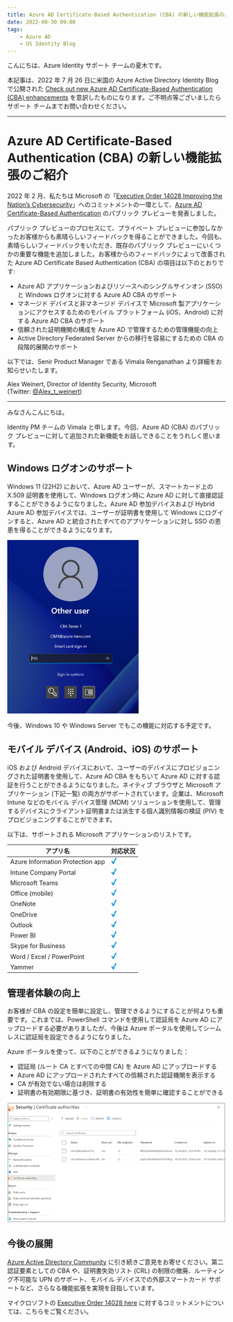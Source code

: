 ```yaml
---
title: Azure AD Certificate-Based Authentication (CBA) の新しい機能拡張のご紹介
date: 2022-08-30 09:00
tags:
    - Azure AD
    - US Identity Blog
---
```


こんにちは、Azure Identity サポート チームの夏木です。

本記事は、2022 年 7 月 26 日に米国の Azure Active Directory Identity Blog で公開された [Check out new Azure AD Certificate-Based Authentication (CBA) enhancements](https://techcommunity.microsoft.com/t5/microsoft-entra-azure-ad-blog/check-out-new-azure-ad-certificate-based-authentication-cba/ba-p/2365682) を意訳したものになります。ご不明点等ございましたらサポート チームまでお問い合わせください。

-----

# Azure AD Certificate-Based Authentication (CBA) の新しい機能拡張のご紹介

2022 年 2 月、私たちは Microsoft の「[Executive Order 14028,Improving the Nation’s Cybersecurity](https://www.whitehouse.gov/briefing-room/presidential-actions/2021/05/12/executive-order-on-improving-the-nations-cybersecurity/)」へのコミットメントの一環として、[Azure AD Certificate-Based Authentication](https://techcommunity.microsoft.com/t5/microsoft-entra-azure-ad-blog/azure-ad-certificate-based-authentication-now-in-public-preview/ba-p/2464390) のパブリック プレビューを発表しました。

パブリック プレビューのプロセスにて、プライベート プレビューに参加しなかったお客様からも素晴らしいフィードバックを得ることができました。今回も、素晴らしいフィードバックをいただき、既存のパブリック プレビューにいくつかの重要な機能を追加しました。お客様からのフィードバックによって改善された Azure AD Certificate Based Authentication (CBA) の項目は以下のとおりです:

- Azure AD アプリケーションおよびリソースへのシングルサインオン (SSO) と Windows ログオンに対する Azure AD CBA のサポート 
- マネージド デバイスと非マネージド デバイスで Microsoft 製アプリケーションにアクセスするためのモバイル プラットフォーム (iOS、Android) に対する Azure AD CBA のサポート 
- 信頼された証明機関の構成を Azure AD で管理するための管理機能の向上 
- Active Directory Federated Server からの移行を容易にするための CBA の段階的展開のサポート

以下では、Senir Product Manager である Vimala Renganathan より詳細をお知らせいたします。

Alex Weinert, Director of Identity Security, Microsoft  
(Twitter: [@Alex_t_weinert](https://techcommunity.microsoft.com/t5/user/viewprofilepage/user-id/15847#profile))  

----

みなさんこんにちは。

Identity PM チームの Vimala と申します。今回、Azure AD (CBA) のパブリック プレビューに対して追加された新機能をお話しできることをうれしく思います。

## Windows ログオンのサポート 

Windows 11 (22H2) において、Azure AD ユーザーが、スマートカード上の X.509 証明書を使用して、Windows ログオン時に Azure AD に対して直接認証することができるようになりました。Azure AD 参加デバイスおよび Hybrid Azure AD 参加デバイスでは、ユーザーが証明書を使用して Windows にログインすると、Azure AD と統合されたすべてのアプリケーションに対し SSO の恩恵を得ることができるようになります。

![](./check-out-new-azure-ad-certificate-based-authentication-cba/win-logon.png)

今後、Windows 10 や Windows Server でもこの機能に対応する予定です。

## モバイル デバイス (Android、iOS) のサポート 

iOS および Android デバイスにおいて、ユーザーのデバイスにプロビジョニングされた証明書を使用して、Azure AD CBA をもちいて Azure AD に対する認証を行うことができるようになりました。ネイティブ ブラウザと Microsoft アプリケーション (下記一覧) の両方がサポートされています。企業は、Microsoft Intune などのモバイル デバイス管理 (MDM) ソリューションを使用して、管理するデバイスにクライアント証明書または派生する個人識別情報の検証 (PIV) をプロビジョニングすることができます。 

以下は、サポートされる Microsoft アプリケーションのリストです。 

| アプリ名 | 対応状況 |
| ---- | ---- |
|Azure Information Protection app| ![](./check-out-new-azure-ad-certificate-based-authentication-cba/check.png) |
| Intune Company Portal | ![](./check-out-new-azure-ad-certificate-based-authentication-cba/check.png) |
| Microsoft Teams | ![](./check-out-new-azure-ad-certificate-based-authentication-cba/check.png) |
| Office (mobile) | ![](./check-out-new-azure-ad-certificate-based-authentication-cba/check.png) |
| OneNote | ![](./check-out-new-azure-ad-certificate-based-authentication-cba/check.png) |
| OneDrive | ![](./check-out-new-azure-ad-certificate-based-authentication-cba/check.png) |
| Outlook | ![](./check-out-new-azure-ad-certificate-based-authentication-cba/check.png) |
| Power BI | ![](./check-out-new-azure-ad-certificate-based-authentication-cba/check.png) |
| Skype for Business | ![](./check-out-new-azure-ad-certificate-based-authentication-cba/check.png) |
| Word / Excel / PowerPoint | ![](./check-out-new-azure-ad-certificate-based-authentication-cba/check.png) |
| Yammer | ![](./check-out-new-azure-ad-certificate-based-authentication-cba/check.png) |

## 管理者体験の向上 

お客様が CBA の設定を簡単に設定し、管理できるようにすることが何よりも重要です。これまでは、PowerShell コマンドを使用して認証局を Azure AD にアップロードする必要がありましたが、今後は Azure ポータルを使用してシームレスに認証局を設定できるようになりました。 

Azure ポータルを使って、以下のことができるようになりました：

- 認証局 (ルート CA とすべての中間 CA) を Azure AD にアップロードする 
- Azure AD にアップロードされたすべての信頼された認証機関を表示する
- CA が有効でない場合は削除する
- 証明書の有効期限に基づき、証明書の有効性を簡単に確認することができる

![](./check-out-new-azure-ad-certificate-based-authentication-cba/cert-settings.png)

## 今後の展開 

[Azure Active Directory Community](https://feedback.azure.com/d365community/forum/22920db1-ad25-ec11-b6e6-000d3a4f0789) に引き続きご意見をお寄せください。第二認証要素としての CBA や、証明書失効リスト (CRL) の制限の撤廃、ルーティング不可能な UPN のサポート、モバイル デバイスでの外部スマートカード サポートなど、さらなる機能拡張を実現を目指しています。 
 
マイクロソフトの [Executive Order 14028 here](https://www.microsoft.com/en-us/federal/CyberEO.aspx) に対するコミットメントについては、こちらをご覧ください。
